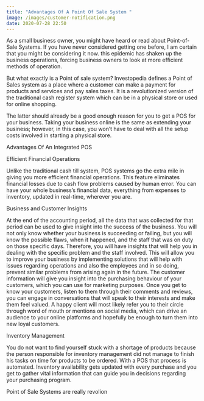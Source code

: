 ```yaml
---
title: "Advantages Of A Point Of Sale System "
image: /images/customer-notification.png
date: 2020-07-28 22:50
---
```

As a small business owner, you might have heard or read about Point-of-Sale Systems. If you have never considered getting one before, I am certain that you might be considering it now. this epidemic has shaken up the business operations, forcing business owners to look at more efficient methods of operation.

But what exactly is a Point of sale system? Investopedia defines a Point of Sales system as a place where a customer can make a payment for products and services and pay sales taxes. It is a revolutionized version of the traditional cash register system which can be in a physical store or used for online shopping.

The latter should already be a good enough reason for you to get a POS for your business. Taking your business online is the same as extending your business; however, in this case, you won’t have to deal with all the setup costs involved in starting a physical store.



Advantages Of An Integrated POS

Efficient Financial Operations

Unlike the traditional cash till system, POS systems go the extra mile in giving you more efficient financial operations. This feature eliminates financial losses due to cash flow problems caused by human error. You can have your whole business’s financial data, everything from expenses to inventory, updated in real-time, wherever you are.

Business and Customer Insights

At the end of the accounting period, all the data that was collected for that period can be used to give insight into the success of the business. You will not only know whether your business is succeeding or failing, but you will know the possible flaws, when it happened, and the staff that was on duty on those specific days. Therefore, you will have insights that will help you in dealing with the specific problem and the staff involved. This will allow you to improve your business by implementing solutions that will help with issues regarding operations and also the employees and in so doing, prevent similar problems from arising again in the future. The customer information will give you insight into the purchasing behaviour of your customers, which you can use for marketing purposes. Once you get to know your customers, listen to them through their comments and reviews, you can engage in conversations that will speak to their interests and make them feel valued. A happy client will most likely refer you to their circle through word of mouth or mentions on social media, which can drive an audience to your online platforms and hopefully be enough to turn them into new loyal customers.

Inventory Management

You do not want to find yourself stuck with a shortage of products because the person responsible for inventory management did not manage to finish his tasks on time for products to be ordered. With a POS that process is automated. Inventory availability gets updated with every purchase and you get to gather vital information that can guide you in decisions regarding your purchasing program.

Point of Sale Systems are really revolion